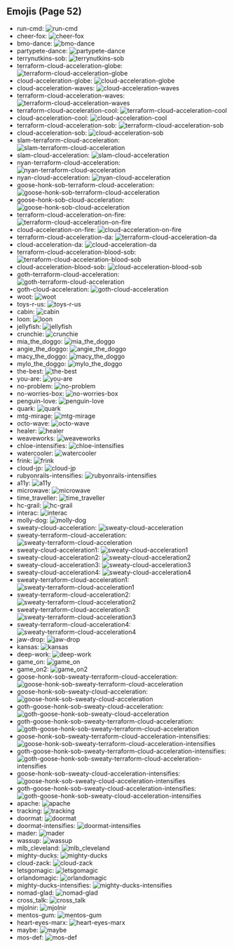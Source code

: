 
## Emojis (Page 52)

* run-cmd: ![run-cmd](output/run-cmd.png)
* cheer-fox: ![cheer-fox](output/cheer-fox.gif)
* bmo-dance: ![bmo-dance](output/bmo-dance.gif)
* partypete-dance: ![partypete-dance](output/partypete-dance)
* terrynutkins-sob: ![terrynutkins-sob](output/terrynutkins-sob.png)
* terraform-cloud-acceleration-globe: ![terraform-cloud-acceleration-globe](output/terraform-cloud-acceleration-globe.gif)
* cloud-acceleration-globe: ![cloud-acceleration-globe](output/cloud-acceleration-globe.gif)
* cloud-acceleration-waves: ![cloud-acceleration-waves](output/cloud-acceleration-waves.gif)
* terraform-cloud-acceleration-waves: ![terraform-cloud-acceleration-waves](output/terraform-cloud-acceleration-waves.gif)
* terraform-cloud-acceleration-cool: ![terraform-cloud-acceleration-cool](output/terraform-cloud-acceleration-cool.png)
* cloud-acceleration-cool: ![cloud-acceleration-cool](output/cloud-acceleration-cool.png)
* terraform-cloud-acceleration-sob: ![terraform-cloud-acceleration-sob](output/terraform-cloud-acceleration-sob.png)
* cloud-acceleration-sob: ![cloud-acceleration-sob](output/cloud-acceleration-sob.png)
* slam-terraform-cloud-acceleration: ![slam-terraform-cloud-acceleration](output/slam-terraform-cloud-acceleration.png)
* slam-cloud-acceleration: ![slam-cloud-acceleration](output/slam-cloud-acceleration.png)
* nyan-terraform-cloud-acceleration: ![nyan-terraform-cloud-acceleration](output/nyan-terraform-cloud-acceleration.gif)
* nyan-cloud-acceleration: ![nyan-cloud-acceleration](output/nyan-cloud-acceleration.gif)
* goose-honk-sob-terraform-cloud-acceleration: ![goose-honk-sob-terraform-cloud-acceleration](output/goose-honk-sob-terraform-cloud-acceleration.png)
* goose-honk-sob-cloud-acceleration: ![goose-honk-sob-cloud-acceleration](output/goose-honk-sob-cloud-acceleration.png)
* terraform-cloud-acceleration-on-fire: ![terraform-cloud-acceleration-on-fire](output/terraform-cloud-acceleration-on-fire.gif)
* cloud-acceleration-on-fire: ![cloud-acceleration-on-fire](output/cloud-acceleration-on-fire.gif)
* terraform-cloud-acceleration-da: ![terraform-cloud-acceleration-da](output/terraform-cloud-acceleration-da.png)
* cloud-acceleration-da: ![cloud-acceleration-da](output/cloud-acceleration-da.png)
* terraform-cloud-acceleration-blood-sob: ![terraform-cloud-acceleration-blood-sob](output/terraform-cloud-acceleration-blood-sob.png)
* cloud-acceleration-blood-sob: ![cloud-acceleration-blood-sob](output/cloud-acceleration-blood-sob.png)
* goth-terraform-cloud-acceleration: ![goth-terraform-cloud-acceleration](output/goth-terraform-cloud-acceleration.png)
* goth-cloud-acceleration: ![goth-cloud-acceleration](output/goth-cloud-acceleration.png)
* woot: ![woot](output/woot.png)
* toys-r-us: ![toys-r-us](output/toys-r-us.png)
* cabin: ![cabin](output/cabin.png)
* loon: ![loon](output/loon.png)
* jellyfish: ![jellyfish](output/jellyfish.png)
* crunchie: ![crunchie](output/crunchie.png)
* mia_the_doggo: ![mia_the_doggo](output/mia_the_doggo.png)
* angie_the_doggo: ![angie_the_doggo](output/angie_the_doggo.png)
* macy_the_doggo: ![macy_the_doggo](output/macy_the_doggo.png)
* mylo_the_doggo: ![mylo_the_doggo](output/mylo_the_doggo.png)
* the-best: ![the-best](output/the-best.png)
* you-are: ![you-are](output/you-are.png)
* no-problem: ![no-problem](output/no-problem.png)
* no-worries-box: ![no-worries-box](output/no-worries-box.png)
* penguin-love: ![penguin-love](output/penguin-love.gif)
* quark: ![quark](output/quark.jpg)
* mtg-mirage: ![mtg-mirage](output/mtg-mirage.png)
* octo-wave: ![octo-wave](output/octo-wave.gif)
* healer: ![healer](output/healer.jpg)
* weaveworks: ![weaveworks](output/weaveworks.png)
* chloe-intensifies: ![chloe-intensifies](output/chloe-intensifies.gif)
* watercooler: ![watercooler](output/watercooler.png)
* frink: ![frink](output/frink.png)
* cloud-jp: ![cloud-jp](output/cloud-jp.png)
* rubyonrails-intensifies: ![rubyonrails-intensifies](output/rubyonrails-intensifies.gif)
* a11y: ![a11y](output/a11y.png)
* microwave: ![microwave](output/microwave.jpg)
* time_traveller: ![time_traveller](output/time_traveller.png)
* hc-grail: ![hc-grail](output/hc-grail.png)
* interac: ![interac](output/interac.png)
* molly-dog: ![molly-dog](output/molly-dog.png)
* sweaty-cloud-acceleration: ![sweaty-cloud-acceleration](output/sweaty-cloud-acceleration.png)
* sweaty-terraform-cloud-acceleration: ![sweaty-terraform-cloud-acceleration](output/sweaty-terraform-cloud-acceleration.png)
* sweaty-cloud-acceleration1: ![sweaty-cloud-acceleration1](output/sweaty-cloud-acceleration1.png)
* sweaty-cloud-acceleration2: ![sweaty-cloud-acceleration2](output/sweaty-cloud-acceleration2.png)
* sweaty-cloud-acceleration3: ![sweaty-cloud-acceleration3](output/sweaty-cloud-acceleration3.png)
* sweaty-cloud-acceleration4: ![sweaty-cloud-acceleration4](output/sweaty-cloud-acceleration4.png)
* sweaty-terraform-cloud-acceleration1: ![sweaty-terraform-cloud-acceleration1](output/sweaty-terraform-cloud-acceleration1.png)
* sweaty-terraform-cloud-acceleration2: ![sweaty-terraform-cloud-acceleration2](output/sweaty-terraform-cloud-acceleration2.png)
* sweaty-terraform-cloud-acceleration3: ![sweaty-terraform-cloud-acceleration3](output/sweaty-terraform-cloud-acceleration3.png)
* sweaty-terraform-cloud-acceleration4: ![sweaty-terraform-cloud-acceleration4](output/sweaty-terraform-cloud-acceleration4.png)
* jaw-drop: ![jaw-drop](output/jaw-drop.gif)
* kansas: ![kansas](output/kansas.jpg)
* deep-work: ![deep-work](output/deep-work.png)
* game_on: ![game_on](output/game_on.jpg)
* game_on2: ![game_on2](output/game_on2.jpg)
* goose-honk-sob-sweaty-terraform-cloud-acceleration: ![goose-honk-sob-sweaty-terraform-cloud-acceleration](output/goose-honk-sob-sweaty-terraform-cloud-acceleration.png)
* goose-honk-sob-sweaty-cloud-acceleration: ![goose-honk-sob-sweaty-cloud-acceleration](output/goose-honk-sob-sweaty-cloud-acceleration.png)
* goth-goose-honk-sob-sweaty-cloud-acceleration: ![goth-goose-honk-sob-sweaty-cloud-acceleration](output/goth-goose-honk-sob-sweaty-cloud-acceleration.png)
* goth-goose-honk-sob-sweaty-terraform-cloud-acceleration: ![goth-goose-honk-sob-sweaty-terraform-cloud-acceleration](output/goth-goose-honk-sob-sweaty-terraform-cloud-acceleration.png)
* goose-honk-sob-sweaty-terraform-cloud-acceleration-intensifies: ![goose-honk-sob-sweaty-terraform-cloud-acceleration-intensifies](output/goose-honk-sob-sweaty-terraform-cloud-acceleration-intensifies.gif)
* goth-goose-honk-sob-sweaty-terraform-cloud-acceleration-intensifies: ![goth-goose-honk-sob-sweaty-terraform-cloud-acceleration-intensifies](output/goth-goose-honk-sob-sweaty-terraform-cloud-acceleration-intensifies.gif)
* goose-honk-sob-sweaty-cloud-acceleration-intensifies: ![goose-honk-sob-sweaty-cloud-acceleration-intensifies](output/goose-honk-sob-sweaty-cloud-acceleration-intensifies.gif)
* goth-goose-honk-sob-sweaty-cloud-acceleration-intensifies: ![goth-goose-honk-sob-sweaty-cloud-acceleration-intensifies](output/goth-goose-honk-sob-sweaty-cloud-acceleration-intensifies.gif)
* apache: ![apache](output/apache.png)
* tracking: ![tracking](output/tracking.png)
* doormat: ![doormat](output/doormat.png)
* doormat-intensifies: ![doormat-intensifies](output/doormat-intensifies.gif)
* mader: ![mader](output/mader.jpg)
* wassup: ![wassup](output/wassup.jpg)
* mlb_cleveland: ![mlb_cleveland](output/mlb_cleveland.png)
* mighty-ducks: ![mighty-ducks](output/mighty-ducks.png)
* cloud-zack: ![cloud-zack](output/cloud-zack.png)
* letsgomagic: ![letsgomagic](output/letsgomagic.jpg)
* orlandomagic: ![orlandomagic](output/orlandomagic.png)
* mighty-ducks-intensifies: ![mighty-ducks-intensifies](output/mighty-ducks-intensifies.gif)
* nomad-glad: ![nomad-glad](output/nomad-glad)
* cross_talk: ![cross_talk](output/cross_talk.png)
* mjolnir: ![mjolnir](output/mjolnir.png)
* mentos-gum: ![mentos-gum](output/mentos-gum.png)
* heart-eyes-marx: ![heart-eyes-marx](output/heart-eyes-marx.png)
* maybe: ![maybe](output/maybe.png)
* mos-def: ![mos-def](output/mos-def.png)
